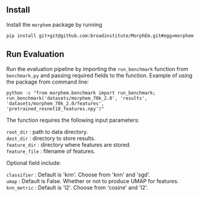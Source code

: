 ## Install

Install the `morphem` package by running
```
pip install git+git@github.com:broadinstitute/MorphEm.git#egg=morphem
```

## Run Evaluation
Run the evaluation pipeline by importing the `run_benchmark` function from `benchmark.py` and passing required fields to the function.
Example of using the package from command line:
```
python -c "from morphem.benchmark import run_benchmark; 
run_benchmark('datasets/morphem_70k_2.0', 'results', 
'datasets/morphem_70k_2.0/features', 'pretrained_resnet18_features.npy')"
```
The function requires the following input parameters:  

`root_dir` : path to data directory.  
`dest_dir` : directory to store results.  
`feature_dir` : directory where features are stored.  
`feature_file` : filename of features.  

Optional field include:  

`classifier` : Default is 'knn'. Choose from 'knn' and 'sgd'.  
`umap` : Default is False. Whether or not to produce UMAP for features. 
`knn_metric` : Default is 'l2'. Choose from 'cosine' and 'l2'.